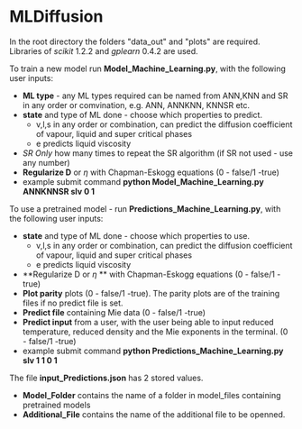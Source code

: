 # MLDiffusion
In the root directory the folders "data_out" and "plots" are required.
Libraries of _scikit_ 1.2.2 and _gplearn_ 0.4.2 are used.

To train a new model run **Model_Machine_Learning.py**, with the following user inputs:
- **ML type** - any ML types required can be named from ANN,KNN and SR in any order or comvination, e.g. ANN, ANNKNN, KNNSR etc.
- **state** and type of ML done - choose which properties to predict.
  - v,l,s in any order or combination, can predict the diffusion coefficient of vapour, liquid and super critical phases
  - e predicts liquid viscosity
- *SR Only* how many times to repeat the SR algorithm (if SR not used - use any number)
- **Regularize D** or $\eta$ with Chapman-Eskogg equations (0 - false/1 -true)
- example submit command **python Model_Machine_Learning.py ANNKNNSR slv 0 1**

To use a pretrained model - run **Predictions_Machine_Learning.py**, with the following user inputs:
- **state** and type of ML done - choose which properties to use.
  - v,l,s in any order or combination, can predict the diffusion coefficient of vapour, liquid and super critical phases
  - e predicts liquid viscosity
- **Regularize D or $\eta$ ** with Chapman-Eskogg equations (0 - false/1 -true)
- **Plot parity** plots (0 - false/1 -true). The parity plots are of the training files if no predict file is set.
- **Predict file** containing Mie data (0 - false/1 -true)
- **Predict input** from a user, with the user being able to input reduced temperature, reduced density and the Mie exponents in the terminal. (0 - false/1 -true)
- example submit command **python Predictions_Machine_Learning.py slv 1 1 0 1**

The file **input_Predictions.json** has 2 stored values.
- **Model_Folder** contains the name of a folder in model_files containing pretrained models
- **Additional_File** contains the name of the additional file to be openned.
